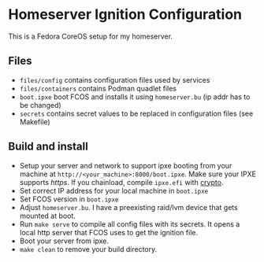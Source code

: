 # Homeserver Ignition Configuration
This is a Fedora CoreOS setup for my homeserver.

## Files
- `files/config` contains configuration files used by services
- `files/containers` contains Podman quadlet files
- `boot.ipxe` boot FCOS and installs it using `homeserver.bu` (ip addr has to be changed)
- `secrets` contains secret values to be replaced in configuration files (see Makefile)

## Build and install
- Setup your server and network to support ipxe booting from your machine at `http://<your_machine>:8000/boot.ipxe`. Make sure your IPXE supports *https*. If you chainload, compile `ipxe.efi` with [crypto](https://ipxe.org/crypto).
- Set correct IP address for your local machine in `boot.ipxe`
- Set FCOS version in `boot.ipxe`
- Adjust `homeserver.bu`. I have a preexisting raid/lvm device that gets mounted at boot.
- Run `make serve` to compile all config files with its secrets. It opens a local http server that FCOS uses to get the ignition file.
- Boot your server from ipxe.
- `make clean` to remove your build directory.